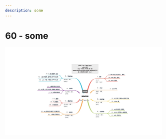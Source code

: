 ```yaml
---
description: some
---
```


# 60 - some



![Image text](https://raw.githubusercontent.com/rulinma/ai-word/master/images/60-some.jpg)


